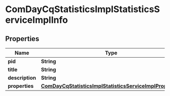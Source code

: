 

# ComDayCqStatisticsImplStatisticsServiceImplInfo

## Properties

Name | Type | Description | Notes
------------ | ------------- | ------------- | -------------
**pid** | **String** |  |  [optional]
**title** | **String** |  |  [optional]
**description** | **String** |  |  [optional]
**properties** | [**ComDayCqStatisticsImplStatisticsServiceImplProperties**](ComDayCqStatisticsImplStatisticsServiceImplProperties.md) |  |  [optional]



